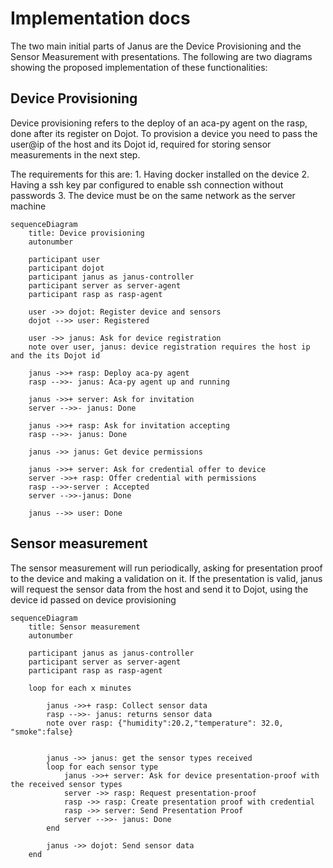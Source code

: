 # Implementation docs

The two main initial parts of Janus are the Device Provisioning and the Sensor Measurement with presentations. The following are two diagrams showing the proposed implementation of these functionalities:

## Device Provisioning

Device provisioning refers to the deploy of an aca-py agent on the rasp, done after its register on Dojot. To provision a device you need to pass the user@ip of the host and its Dojot id, required for storing sensor measurements in the next step.

The requirements for this are:
    1. Having docker installed on the device
    2. Having a ssh key par configured to enable ssh connection without passwords
    3. The device must be on the same network as the server machine 

``` mermaid
sequenceDiagram
    title: Device provisioning
    autonumber

    participant user
    participant dojot
    participant janus as janus-controller
    participant server as server-agent
    participant rasp as rasp-agent

    user ->> dojot: Register device and sensors
    dojot -->> user: Registered

    user ->> janus: Ask for device registration
    note over user, janus: device registration requires the host ip and the its Dojot id

    janus ->>+ rasp: Deploy aca-py agent
    rasp -->>- janus: Aca-py agent up and running

    janus ->>+ server: Ask for invitation
    server -->>- janus: Done

    janus ->>+ rasp: Ask for invitation accepting
    rasp -->>- janus: Done

    janus ->> janus: Get device permissions

    janus ->>+ server: Ask for credential offer to device
    server ->>+ rasp: Offer credential with permissions
    rasp -->>-server : Accepted
    server -->>-janus: Done

    janus -->> user: Done
```

## Sensor measurement

The sensor measurement will run periodically, asking for presentation proof to the device and making a validation on it. If the presentation is valid, janus will request the sensor data from the host and send it to Dojot, using the device id passed on device provisioning

``` mermaid
sequenceDiagram
    title: Sensor measurement 
    autonumber

    participant janus as janus-controller
    participant server as server-agent
    participant rasp as rasp-agent

    loop for each x minutes

        janus ->>+ rasp: Collect sensor data
        rasp -->>- janus: returns sensor data
        note over rasp: {"humidity":20.2,"temperature": 32.0, "smoke":false}


        janus ->> janus: get the sensor types received
        loop for each sensor type
            janus ->>+ server: Ask for device presentation-proof with the received sensor types
            server ->> rasp: Request presentation-proof
            rasp ->> rasp: Create presentation proof with credential
            rasp ->> server: Send Presentation Proof
            server -->>- janus: Done
        end

        janus ->> dojot: Send sensor data
    end
```